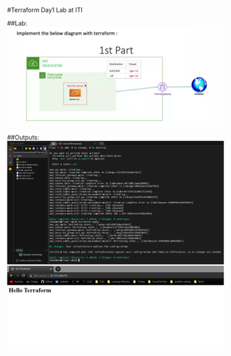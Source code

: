 #Terraform Day1 Lab at ITI 

##Lab:
![Lab](https://github.com/moe-Ali/ITI-Terraform/blob/main/Day1-lab/Screenshots/Lab.png)

##Outputs:
![Terraform apply](https://github.com/moe-Ali/ITI-Terraform/blob/main/Day1-lab/Screenshots/terraform_apply.png)
![IP from web](https://github.com/moe-Ali/ITI-Terraform/blob/main/Day1-lab/Screenshots/IP_from_browser.png)
